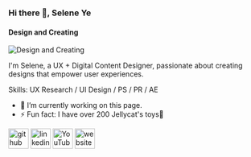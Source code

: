### Hi there 👋, Selene Ye
#### Design and Creating
![Design and Creating](https://pbs.twimg.com/profile_banners/829190726953160704/1707102363/1500x500)

I'm Selene, a UX + Digital Content Designer, passionate about creating designs that empower user experiences. 

Skills: UX Research / UI Design / PS / PR / AE

- 🔭 I’m currently working on this page. 
- ⚡ Fun fact: I have over 200 Jellycat's toys🤣 


[<img src='https://cdn.jsdelivr.net/npm/simple-icons@3.0.1/icons/github.svg' alt='github' height='40'>](https://github.com/SELENEPUYING)  [<img src='https://cdn.jsdelivr.net/npm/simple-icons@3.0.1/icons/linkedin.svg' alt='linkedin' height='40'>](https://www.linkedin.com/in/https://www.linkedin.com/in/seleneye//)  [<img src='https://cdn.jsdelivr.net/npm/simple-icons@3.0.1/icons/youtube.svg' alt='YouTube' height='40'>](https://www.youtube.com/channel/www.youtube.com/@puyingye0219.)  [<img src='https://cdn.jsdelivr.net/npm/simple-icons@3.0.1/icons/icloud.svg' alt='website' height='40'>](https://puyingye219.wixsite.com/selene)  

